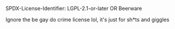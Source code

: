 SPDX-License-Identifier: LGPL-2.1-or-later OR Beerware

Ignore the be gay do crime license lol, it's just for sh*ts and giggles
